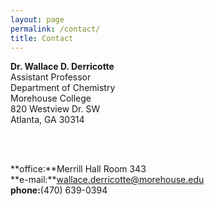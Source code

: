 ```yaml
---
layout: page
permalink: /contact/
title: Contact
---
```


**Dr. Wallace D. Derricotte**  
Assistant Professor  
Department of Chemistry  
Morehouse College  
820 Westview Dr. SW  
Atlanta, GA 30314  
&nbsp;

&nbsp;

**office:**Merrill Hall Room 343  
**e-mail:**wallace.derricotte@morehouse.edu  
**phone:**(470) 639-0394
